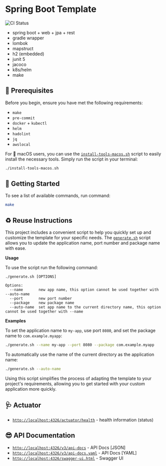 # Spring Boot Template

![CI Status](https://github.com/lomasz/spring-boot-template/workflows/CI/badge.svg)

* spring boot + web + jpa + rest
* gradle wrapper
* lombok
* mapstruct
* h2 (embedded)
* junit 5
* jacoco
* k8s/helm
* make

## :memo: Prerequisites

Before you begin, ensure you have met the following requirements:

* `make`
* `pre-commit`
* `docker` + `kubectl`
* `helm`
* `hadolint`
* `jq`
* `awslocal`

For :apple: macOS users, you can use the [`install-tools-macos.sh`](instal-tools-macos.sh) script to easily install the necessary tools.
Simply run the script in your terminal:

```bash
./install-tools-macos.sh
````

## :rocket: Getting Started

To see a list of available commands, run command:

```bash
make
```

## :recycle: Reuse Instructions

This project includes a convenient script to help you quickly set up and customize the template for your specific needs.
The [`generate.sh`](generate.sh) script allows you to update the application name, port number and package name with ease.

**Usage**

To use the script run the following command:

```
./generate.sh [OPTIONS]

Options:
  --name       new app name, this option cannot be used together with --auto-name
  --port       new port number
  --package    new package name
  --auto-name  set app name to the current directory name, this option cannot be used together with --name
```

**Examples**

To set the application name to `my-app`, use port `8080`, and set the package name to `com.example.myapp`:

```bash
./generate.sh --name my-app --port 8080 --package com.example.myapp
```

To automatically use the name of the current directory as the application name:

```bash
./generate.sh --auto-name
```

Using this script simplifies the process of adapting the template to your project's requirements, allowing you to get
started with your custom application more quickly.

## :stethoscope: Actuator

* [`http://localhost:4326/actuator/health`](http://localhost:4326/actuator/health) - health information (status)

## :sunglasses: API Documentation

* [`http://localhost:4326/v3/api-docs`](http://localhost:4326/v3/api-docs) - API Docs [JSON]
* [`http://localhost:4326/v3/api-docs.yaml`](http://localhost:4326/v3/api-docs.yaml) - API Docs [YAML]
* [`http://localhost:4326/swagger-ui.html`](http://localhost:4326/swagger-ui.html) - Swagger UI
